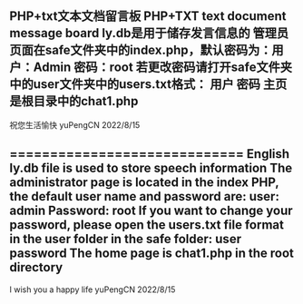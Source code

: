 PHP+txt文本文档留言板 PHP+TXT text document message board
ly.db是用于储存发言信息的
管理员页面在safe文件夹中的index.php，默认密码为：用户：Admin 密码：root
若更改密码请打开safe文件夹中的user文件夹中的users.txt格式：
用户
密码
主页是根目录中的chat1.php
-------------------------------------------------
祝您生活愉快
yuPengCN
2022/8/15

=============================
English
ly.db file is used to store speech information
The administrator page is located in the index PHP, the default user name and password are: user: admin Password: root
If you want to change your password, please open the users.txt file format in the user folder in the safe folder:
user
password
The home page is chat1.php in the root directory
-------------------------------------------------
I wish you a happy life
yuPengCN
2022/8/15
